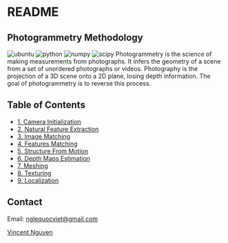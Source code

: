 # README

## Photogrammetry Methodology

 ![ubuntu](https://img.shields.io/badge/ubuntu-%3E%3D18.04-blueviolet?style=for-the-badge&logo=ubuntu) ![python](https://img.shields.io/badge/python-%3E%3D3.6-blue?style=for-the-badge&logo=python) ![numpy](https://img.shields.io/badge/numpy-%3E%3D1.19-skyblue?style=for-the-badge&logo=numpy) ![scipy](https://img.shields.io/badge/scipy-%3E%3D1.60-lightblue?style=for-the-badge&logo=scipy) Photogrammetry is the science of making measurements from photographs. It infers the geometry of a scene from a set of unordered photographs or videos. Photography is the projection of a 3D scene onto a 2D plane, losing depth information. The goal of photogrammetry is to reverse this process.

## Table of Contents

* [1. Camera Initialization](1-camerainitialization.md)
* [2. Natural Feature Extraction](2-natutalfeatureextraction.md)
* [3. Image Matching](3-imagematching.md)
* [4. Features Matching](4-featuresmatching.md)
* [5. Structure From Motion](5-structurefrommotion.md)
* [6. Depth Maps Estimation](6-depthmapsestimation.md)
* [7. Meshing](7-meshing.md)
* [8. Texturing](8-texturing.md)
* [9. Localization](9-localization.md)

## Contact

Email: nglequocviet@gmail.com

[Vincent Nguyen](https://github.com/reidite/Photo2Mesh/tree/b5412a325470d17d0925f62b481e252fbe306796/vincentnguyen.info)


